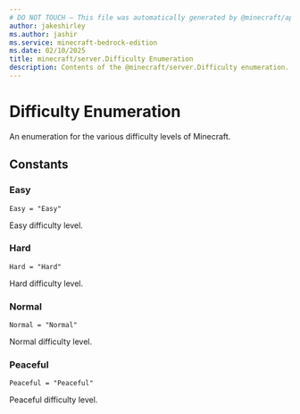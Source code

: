 ```yaml
---
# DO NOT TOUCH — This file was automatically generated by @minecraft/api-docs-generator, to report problems file an issue at https://github.com/Mojang/minecraft-scripting-libraries
author: jakeshirley
ms.author: jashir
ms.service: minecraft-bedrock-edition
ms.date: 02/10/2025
title: minecraft/server.Difficulty Enumeration
description: Contents of the @minecraft/server.Difficulty enumeration.
---
```

# Difficulty Enumeration

An enumeration for the various difficulty levels of Minecraft.

## Constants
### **Easy**
`Easy = "Easy"`

Easy difficulty level.
### **Hard**
`Hard = "Hard"`

Hard difficulty level.
### **Normal**
`Normal = "Normal"`

Normal difficulty level.
### **Peaceful**
`Peaceful = "Peaceful"`

Peaceful difficulty level.

